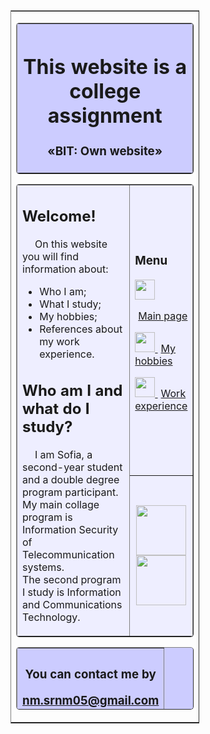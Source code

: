 <!DOCTYPE html>
<html lang="eng">
<head>
<meta charset="utf-8" />
<title>Website assignment</title>
</head>
<body>

<table
border="1"
align="center"
rules="rows"
style="width:60%;">

<tr>

<td>

<table
border="1"
background=""
bgcolor="#CCCCFF"
cellpadding="10"
style="width:100%; border-radius:5px;">
<!--Создаём строку таблицы-->
<tr>
<!--Создаём столбец таблицы-->
<th>
<!--Содержание ячейки столбца-->
<h1>This website is a college assignment</h1>
<h3>«BIT: Own website»</h3>
<!--Закрываем таблицу-->
</th>
</tr>
</table>

<table
border="1"
bgcolor="#EEEEFF"
cellpadding="10"
style="width:100%; border-radius:5px;">

<tr>

<td
rowspan="2"
style="width:80%">
<h2>Welcome!</h2>

<p style="text-indent:20px">
On this website you will find information about:
<ul>
    <li>Who I am;</li>
    <li>What I study;</li>
    <li>My hobbies;</li>
    <li>References about my work experience.</li>
</ul>
    </div>
</p>

<h2>Who am I and what do I study?</h2>
<p style="text-indent:20px">
I am Sofia, a second-year student and a double degree program participant.<br>
	My main collage program is Information Security of Telecommunication systems. <br>
	The second program I study is Information and Communications Technology.
</p>

</td>



<td bgcolor="#EEEEFF">
<h3>Menu</h3>

<p>

<a href="C:/Users/nmsrn/Desktop/site/index.html">

<img src="https://cdn-icons-png.flaticon.com/512/25/25694.png" width="32" height="32">

<span style="margin-left:5px;">Main page</span></a>

</p>
<p>
<a href="C:\Users\nmsrn\Desktop\site\content\page 1.html">
<img src="https://cdn-icons-png.flaticon.com/512/1668/1668151.png" width="32" height="32">
<span style="margin-left:5px;">My hobbies</span;></a>
</p>
<p>
<a href="C:/Users/nmsrn/Desktop/site/content/page%202.html">
<img src="https://cdn-icons-png.flaticon.com/512/2910/2910791.png" width="32" height="32">
<span style="margin-left:5px;">Work experience</span></a>
</p>

</td>
</tr>

<tr>

<td
bgcolor="#EEEEFF"
align="center">
<img src="file:///C:/Users/nmsrn/Downloads/49590950_10158170647077571_6062398921588604928_n-removebg-preview.png" width="80" height="80">
<img src="https://www.ks54.ru/wp-content/uploads/2020/02/ks54-300x300.png" width="80" height="80">

</td>
</tr>
</table>

<table
border="1"
bgcolor="#CCCCFF"
height="100"
cellpadding="10"
style="width:100%; border-radius:5px;">

<tr>

<th>
<h3>You can contact me by <a href="mailto:nm.srnm05@gmail.com">

nm.srnm05@gmail.com</a></h3>

</th>
</tr>
</table>

</td>
</tr>
</table>
</body>
</html>

